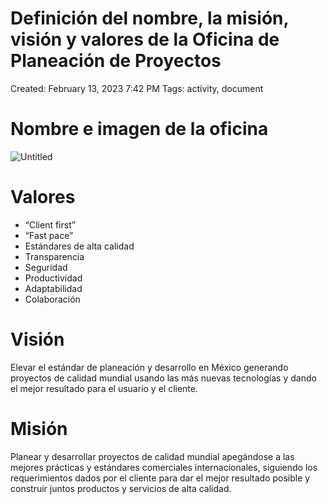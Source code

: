 # Definición del nombre, la misión, visión y valores de la Oficina de Planeación de Proyectos

Created: February 13, 2023 7:42 PM
Tags: activity, document

# Nombre e imagen de la oficina

![Untitled](Definicio%CC%81n%20del%20nombre,%20la%20misio%CC%81n,%20visio%CC%81n%20y%20valo/Untitled.png)

# Valores

- “Client first”
- “Fast pace”
- Estándares de alta calidad
- Transparencia
- Seguridad
- Productividad
- Adaptabilidad
- Colaboración

# Visión

Elevar el estándar de planeación y desarrollo en México generando proyectos de calidad mundial usando las más nuevas tecnologías y dando el mejor resultado para el usuario y el cliente.

# Misión

Planear y desarrollar proyectos de calidad mundial apegándose a las mejores prácticas y estándares comerciales internacionales, siguiendo los requerimientos dados por el cliente para dar el mejor resultado posible y construir juntos productos y servicios de alta calidad.
